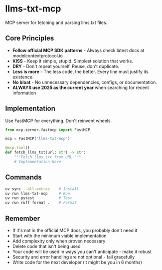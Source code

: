 # llms-txt-mcp

MCP server for fetching and parsing llms.txt files.

## Core Principles

- **Follow official MCP SDK patterns** - Always check latest docs at modelcontextprotocol.io
- **KISS** - Keep it simple, stupid. Simplest solution that works.
- **DRY** - Don't repeat yourself. Reuse, don't duplicate.
- **Less is more** - The less code, the better. Every line must justify its existence.
- **No bloat** - No unnecessary dependencies, configs, or documentation.
- **ALWAYS use 2025 as the current year** when searching for recent information

## Implementation

Use FastMCP for everything. Don't reinvent wheels.

```python
from mcp.server.fastmcp import FastMCP

mcp = FastMCP("llms-txt-mcp")

@mcp.tool()
def fetch_llms_txt(url: str) -> str:
    """Fetch llms.txt from URL."""
    # Implementation here
```

## Commands

```bash
uv sync --all-extras    # Install
uv run llms-txt-mcp     # Run
uv run pytest           # Test
uv run ruff format .    # Format
```

## Remember

- If it's not in the official MCP docs, you probably don't need it
- Start with the minimum viable implementation
- Add complexity only when proven necessary
- Delete code that isn't being used
- Your code will be used in ways you can't anticipate - make it robust
- Security and error handling are not optional - fail gracefully
- Write code for the next developer (it might be you in 6 months)